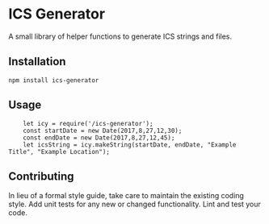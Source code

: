 # ICS Generator

A small library of helper functions to generate ICS strings and files.

## Installation

  `npm install ics-generator`

## Usage
```
    let icy = require('/ics-generator');
    const startDate = new Date(2017,8,27,12,30);
    const endDate = new Date(2017,8,27,12,45);
    let icsString = icy.makeString(startDate, endDate, "Example Title", "Example Location");
```

## Contributing

In lieu of a formal style guide, take care to maintain the existing coding style. Add unit tests for any new or changed functionality. Lint and test your code.
